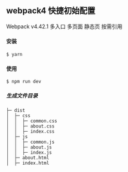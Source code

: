 ## webpack4 快捷初始配置
Webpack v4.42.1
多入口 多页面 静态页 按需引用

#### 安装
```
$ yarn 
```

#### 使用
```
$ npm run dev
```

##### 生成文件目录
```
├─ dist
│  ├─ css
│  │  ├─ common.css
│  │  ├─ about.css
│  │  ├─ index.css
│  ├─ js
│  │  ├─ common.js
│  │  ├─ about.js
│  │  ├─ index.js
│  ├─ about.html
│  ├─ index.html
```
